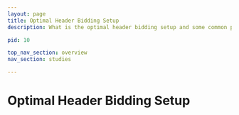 ```yaml
---
layout: page
title: Optimal Header Bidding Setup
description: What is the optimal header bidding setup and some common problems.

pid: 10

top_nav_section: overview
nav_section: studies

---
```


<div class="bs-docs-section" markdown="1">

# Optimal Header Bidding Setup



</div>
